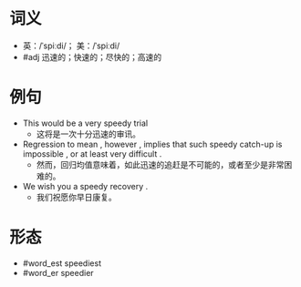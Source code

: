 # 词义
- 英：/ˈspiːdi/； 美：/ˈspiːdi/
- #adj 迅速的；快速的；尽快的；高速的
# 例句
- This would be a very speedy trial
	- 这将是一次十分迅速的审讯。
- Regression to mean , however , implies that such speedy catch-up is impossible , or at least very difficult .
	- 然而，回归均值意味着，如此迅速的追赶是不可能的，或者至少是非常困难的。
- We wish you a speedy recovery .
	- 我们祝愿你早日康复。
# 形态
- #word_est speediest
- #word_er speedier
